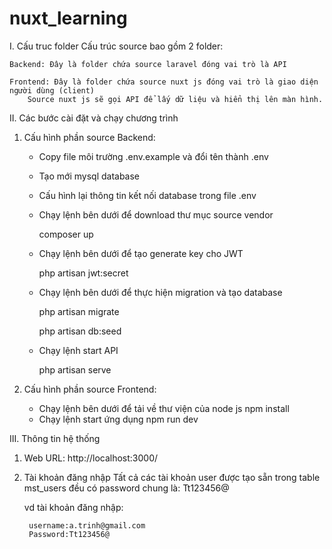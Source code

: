 # nuxt_learning
I. Cấu truc folder
    Cấu trúc source bao gồm 2 folder:

    Backend: Đây là folder chứa source laravel đóng vai trò là API

    Frontend: Đây là folder chứa source nuxt js đóng vai trò là giao diện người dùng (client)
        Source nuxt js sẽ gọi API để lấy dữ liệu và hiển thị lên màn hình.

II. Các bước cài đặt và chạy chương trình
1. Cấu hình phần source Backend:
    + Copy file môi trường .env.example và đổi tên thành .env
    + Tạo mới mysql database
    + Cấu hình lại thông tin kết nối database trong file .env
    + Chạy lệnh bên dưới để download thư mục source vendor
   
         composer up
         
    + Chạy lệnh bên dưới để tạo generate key cho JWT
         
         php artisan jwt:secret
         
    + Chạy lệnh bên dưới để thực hiện migration và tạo database
   
        php artisan migrate
        
        php artisan db:seed
        
    + Chạy lệnh start API

        php artisan serve

2. Cấu hình phần source Frontend:
    + Chạy lệnh bên dưới để tải về thư viện của node js
        npm install
    + Chạy lệnh start ứng dụng
        npm run dev

III. Thông tin hệ thống
1. Web URL:
    http://localhost:3000/

2. Tài khoản đăng nhập
    Tất cả các tài khoản user được tạo sẵn trong table mst_users đều có password chung là: Tt123456@

    vd tài khoản đăng nhập:
    
        username:a.trinh@gmail.com
        Password:Tt123456@

